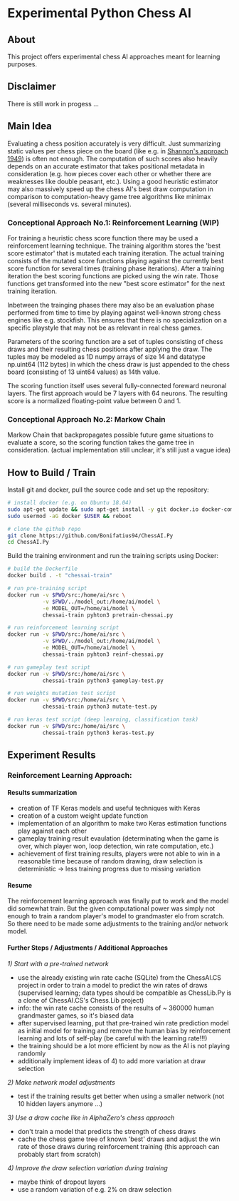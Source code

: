 # Experimental Python Chess AI

## About
This project offers experimental chess AI approaches meant for learning purposes.

## Disclaimer
There is still work in progess ...

## Main Idea
Evaluating a chess position accurately is very difficult. Just summarizing static values 
per chess piece on the board (like e.g. in 
[Shannon's approach 1949](http://archive.computerhistory.org/projects/chess/related_materials/text/2-0%20and%202-1.Programming_a_computer_for_playing_chess.shannon/2-0%20and%202-1.Programming_a_computer_for_playing_chess.shannon.062303002.pdf))
is often not enough. The computation of such scores also heavily depends on an accurate 
estimator that takes positional metadata in consideration (e.g. how pieces cover each 
other or whether there are weaknesses like double peasant, etc.). Using a good heuristic 
estimator may also massively speed up the chess AI's best draw computation in comparison 
to computation-heavy game tree algorithms like minimax (several milliseconds vs. several minutes).

### Conceptional Approach No.1: Reinforcement Learning (WIP)
For training a heuristic chess score function there may be used a reinforcement learning technique. 
The training algorithm stores the 'best score estimator' that is mutated each training iteration. 
The actual training consists of the mutated score functions playing against the currently best score 
function for several times (training phase iterations). After a training iteration the best scoring 
functions are picked using the win rate. Those functions get transformed into the new "best score 
estimator" for the next training iteration. 

Inbetween the trainging phases there may also be an evaluation phase performed from time to time 
by playing against well-known strong chess engines like e.g. stockfish. This ensures that there 
is no specialization on a specific playstyle that may not be as relevant in real chess games.

Parameters of the scoring function are a set of tuples consisting of chess draws and their 
resulting chess positions after applying the draw. The tuples may be modeled as 1D numpy arrays 
of size 14 and datatype np.uint64 (112 bytes) in which the chess draw is just appended to the 
chess board (consisting of 13 uint64 values) as 14th value.

The scoring function itself uses several fully-connected foreward neuronal layers. The first 
approach would be 7 layers with 64 neurons. The resulting score is a normalized floating-point 
value between 0 and 1.

### Conceptional Approach No.2: Markow Chain
Markow Chain that backpropagates possible future game situations to evaluate a score, so the scoring 
function takes the game tree in consideration. (actual implementation still unclear, it's still just 
a vague idea)

## How to Build / Train
Install git and docker, pull the source code and set up the repository:

```sh
# install docker (e.g. on Ubuntu 18.04)
sudo apt-get update && sudo apt-get install -y git docker.io docker-compose
sudo usermod -aG docker $USER && reboot

# clone the github repo
git clone https://github.com/Bonifatius94/ChessAI.Py
cd ChessAI.Py
```

Build the training environment and run the training scripts using Docker:

```sh
# build the Dockerfile
docker build . -t "chessai-train"

# run pre-training script
docker run -v $PWD/src:/home/ai/src \
           -v $PWD/../model_out:/home/ai/model \
           -e MODEL_OUT=/home/ai/model \
           chessai-train pyhton3 pretrain-chessai.py

# run reinforcement learning script
docker run -v $PWD/src:/home/ai/src \
           -v $PWD/../model_out:/home/ai/model \
           -e MODEL_OUT=/home/ai/model \
           chessai-train pyhton3 reinf-chessai.py

# run gameplay test script
docker run -v $PWD/src:/home/ai/src \
           chessai-train python3 gameplay-test.py

# run weights mutation test script
docker run -v $PWD/src:/home/ai/src \
           chessai-train python3 mutate-test.py

# run keras test script (deep learning, classification task)
docker run -v $PWD/src:/home/ai/src \
           chessai-train python3 keras-test.py
```

## Experiment Results
### Reinforcement Learning Approach:
#### Results summarization

- creation of TF Keras models and useful techniques with Keras
- creation of a custom weight update function
- implementation of an algorithm to make two Keras estimation functions play against each other
- gameplay training result evaulation (determinating when the game is over, which player won, 
  loop detection, win rate computation, etc.)
- achievement of first training results, players were not able to win in a reasonable time 
  because of random drawing, draw selection is deterministic -> less training progress due to 
  missing variation

#### Resume
The reinforcement learning approach was finally put to work and the model did somewhat train. But the 
given computational power was simply not enough to train a random player's model to grandmaster elo 
from scratch. So there need to be made some adjustments to the training and/or network model.

#### Further Steps / Adjustments / Additional Approaches

*1) Start with a pre-trained network*
- use the already existing win rate cache (SQLite) from the ChessAI.CS project in order to train a model 
  to predict the win rates of draws (supervised learning; data types should be compatible as ChessLib.Py 
  is a clone of ChessAI.CS's Chess.Lib project)
- info: the win rate cache consists of the results of ~ 360000 human grandmaster games, so it's 
  biased data
- after supervised learning, put that pre-trained win rate prediction model as initial model for 
  training and remove the human bias by reinforcement learning and lots of self-play (be careful 
  with the learning rate!!!)
- the training should be a lot more efficient by now as the AI is not playing randomly
- additionally implement ideas of 4) to add more variation at draw selection

*2) Make network model adjustments*
- test if the training results get better when using a smaller network (not 10 hidden layers anymore ...)

*3) Use a draw cache like in AlphaZero's chess approach*
- don't train a model that predicts the strength of chess draws
- cache the chess game tree of known 'best' draws and adjust the win rate of those draws during 
  reinforcement training (this approach can probably start from scratch)

*4) Improve the draw selection variation during training*
- maybe think of dropout layers
- use a random variation of e.g. 2% on draw selection

